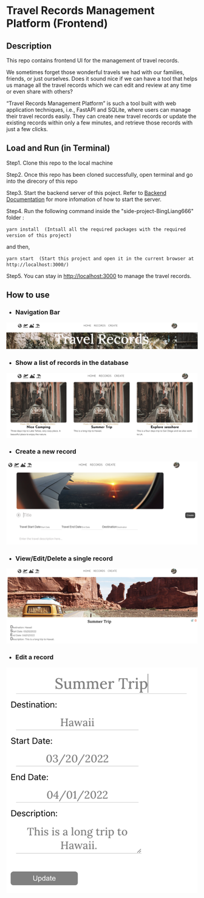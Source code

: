 # Travel Records Management Platform (Frontend)

## Description
This repo contains frontend UI for the management of travel records.

We sometimes forget those wonderful travels we had with our families, friends, or just ourselves. Does it sound nice if we can have a tool that helps us 
manage all the travel records which we can edit and review at any time or even share with others?

“Travel Records Management Platform” is such a tool built with web application techniques, i.e., FastAPI and SQLite, where users can manage their travel 
records easily. They can create new travel records or update the existing records within only a few minutes, and retrieve those records with just a few 
clicks.

## Load and Run (in Terminal)
Step1. Clone this repo to the local machine

Step2. Once this repo has been cloned successfully, open terminal and go into the direcory of this repo

Step3. Start the backend server of this poject. Refer to [Backend Documentation](https://github.com/USF-CS601-Fall22/side-project-BingLiang666) for more infomation of how to start the server.

Step4. Run the following command inside the "side-project-BingLiang666" folder :
```
yarn install  (Intsall all the required packages with the required version of this project)
```
and then,
```
yarn start  (Start this project and open it in the current browser at http://localhost:3000/)
```

Step5. You can stay in [http://localhost:3000](http://localhost:3000) to manage the travel records.

## How to use

* ### Navigation Bar

![Navigation Bar](./src/imgs/navbar.png?raw=true "Navigation Bar")

* ###  Show a list of records in the database

![Show records](./src/imgs/list_of_records.png?raw=true "Show records")

* ###  Create a new record

![Create new record](./src/imgs/create_new_record.png?raw=true "Create new record")

* ###  View/Edit/Delete a single record

![Single record](./src/imgs/single_record.png?raw=true "Single record")

* ###  Edit a record

![Edit record](./src/imgs/update_a_record.png?raw=true "Edit record")
